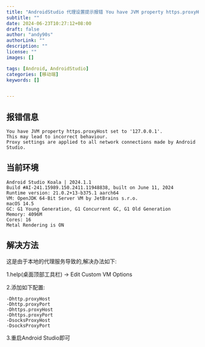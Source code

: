```yaml
---
title: "AndroidStudio 代理设置提示报错 You have JVM property https.proxyHost set to '127.0.0.1'"
subtitle: ""
date: 2024-06-23T10:27:12+08:00
draft: false
author: "andy90s"
authorLink: ""
description: ""
license: ""
images: []

tags: [Android, AndroidStudio]
categories: [移动端]
keywords: []


---
```

<!--more-->

## 报错信息
```
You have JVM property https.proxyHost set to '127.0.0.1'.
This may lead to incorrect behaviour.
Proxy settings are applied to all network connections made by Android Studio.
```
## 当前环境
```
Android Studio Koala | 2024.1.1
Build #AI-241.15989.150.2411.11948838, built on June 11, 2024
Runtime version: 21.0.2+13-b375.1 aarch64
VM: OpenJDK 64-Bit Server VM by JetBrains s.r.o.
macOS 14.5
GC: G1 Young Generation, G1 Concurrent GC, G1 Old Generation
Memory: 4096M
Cores: 16
Metal Rendering is ON
```

## 解决方法
这是由于本地的代理服务导致的,解决办法如下:

1.help(桌面顶部工具栏) -> Edit Custom VM Options<br>

2.添加如下配置:
```
-Dhttp.proxyHost
-Dhttp.proxyPort
-Dhttps.proxyHost
-Dhttps.proxyPort
-DsocksProxyHost
-DsocksProxyPort
```
3.重启Android Studio即可
